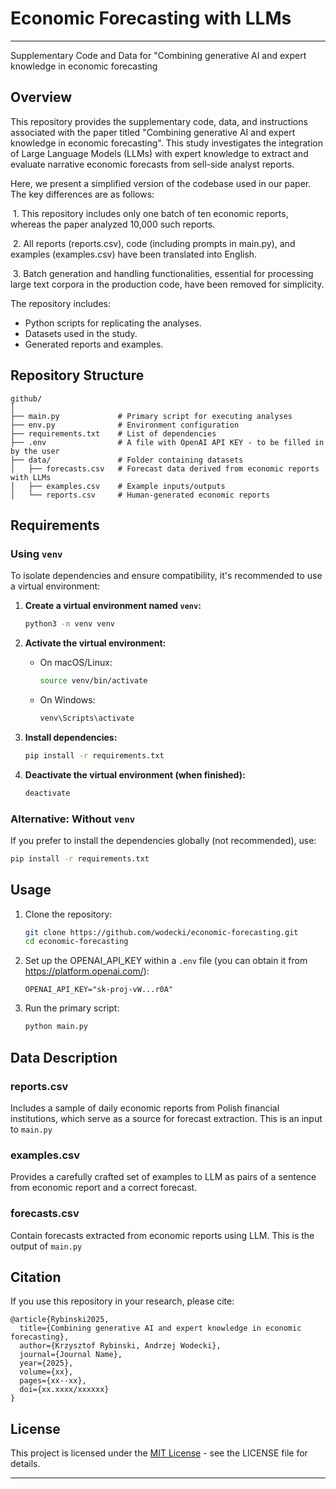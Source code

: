 # Economic Forecasting with LLMs
---
Supplementary Code and Data for "Combining generative AI and expert knowledge in economic forecasting

## Overview

This repository provides the supplementary code, data, and instructions associated with the paper titled "Combining generative AI and expert knowledge in economic forecasting". This study investigates the integration of Large Language Models (LLMs) with expert knowledge to extract and evaluate narrative economic forecasts from sell-side analyst reports.

Here, we present a simplified version of the codebase used in our paper. The key differences are as follows:

​	1.	This repository includes only one batch of ten economic reports, whereas the paper analyzed 10,000 such reports.

​	2.	All reports (reports.csv), code (including prompts in main.py), and examples (examples.csv) have been translated into English.

​	3.	Batch generation and handling functionalities, essential for processing large text corpora in the production code, have been removed for simplicity.



The repository includes:

- Python scripts for replicating the analyses.
- Datasets used in the study.
- Generated reports and examples.

## Repository Structure

```
github/
│
├── main.py             # Primary script for executing analyses
├── env.py              # Environment configuration
├── requirements.txt    # List of dependencies
├── .env                # A file with OpenAI API KEY - to be filled in by the user
├── data/               # Folder containing datasets
│   ├── forecasts.csv   # Forecast data derived from economic reports with LLMs
│   ├── examples.csv    # Example inputs/outputs
│   └── reports.csv     # Human-generated economic reports
```

## Requirements

### Using `venv`

To isolate dependencies and ensure compatibility, it's recommended to use a virtual environment:

1. **Create a virtual environment named `venv`:**
   ```bash
   python3 -m venv venv
   ```

2. **Activate the virtual environment:**
   - On macOS/Linux:
     ```bash
     source venv/bin/activate
     ```
   - On Windows:
     ```bash
     venv\Scripts\activate
     ```

3. **Install dependencies:**
   ```bash
   pip install -r requirements.txt
   ```

4. **Deactivate the virtual environment (when finished):**
   ```bash
   deactivate
   ```

### Alternative: Without `venv`

If you prefer to install the dependencies globally (not recommended), use:
```bash
pip install -r requirements.txt
```

## Usage

1. Clone the repository:
   ```bash
   git clone https://github.com/wodecki/economic-forecasting.git
   cd economic-forecasting
   ```

2. Set up the OPENAI_API_KEY within a `.env` file (you can obtain it from https://platform.openai.com/):
   ```
   OPENAI_API_KEY="sk-proj-vW...r0A"
   ```

3. Run the primary script:
   ```bash
   python main.py
   ```

## Data Description

### reports.csv

Includes a sample of daily economic reports from Polish financial institutions, which serve as a source for forecast extraction. This is an input to `main.py`

### examples.csv

Provides a carefully crafted set of examples to LLM as pairs of a sentence from economic report and a correct forecast. 

### forecasts.csv

Contain forecasts extracted from economic reports using LLM. This is the output of `main.py`



## Citation

If you use this repository in your research, please cite:
```
@article{Rybinski2025,
  title={Combining generative AI and expert knowledge in economic forecasting},
  author={Krzysztof Rybinski, Andrzej Wodecki},
  journal={Journal Name},
  year={2025},
  volume={xx},
  pages={xx--xx},
  doi={xx.xxxx/xxxxxx}
}
```

## License

This project is licensed under the [MIT License](https://opensource.org/licenses/MIT) - see the LICENSE file for details.

---
